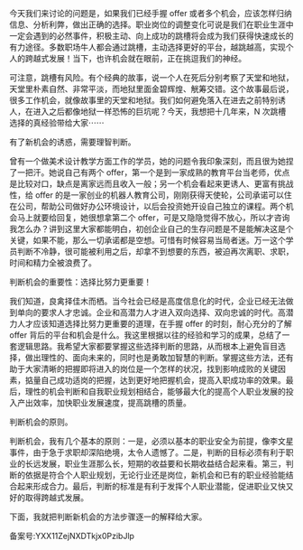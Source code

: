 今天我们来讨论的问题是，如果我们已经手握 offer 或者多个机会，应该怎样归纳信息、分析利弊，做出正确的选择。职业岗位的调整变化可说是我们在职业生涯中一定会遇到的必然事件，积极主动、向上成功的跳槽将会成为我们获得快速成长的有力途径。多数职场牛人都会通过跳槽，主动选择更好的平台，越跳越高，实现个人的跨越式发展！当下，也许机会就在眼前，正在挑逗我们的神经。

可注意，跳槽有风险。有个经典的故事，说一个人在死后分别考察了天堂和地狱，天堂里朴素自然、非常平淡，而地狱里面金碧辉煌、觥筹交错。这个故事最后说，很多工作机会，就像故事里的天堂和地狱。我们如何避免落入在进去之前特别诱人，在进入之后都像地狱一样恐怖的巨坑呢？今天，我想把十几年来，N 次跳槽选择的真经验带给大家⋯⋯

有了新机会的诱惑，需要理智判断。

曾有一个做美术设计教学方面工作的学员，她的问题令我印象深刻，而且很为她捏了一把汗。她说自己有两个 offer，第一个是到一家成熟的教育平台当老师，优点是比较对口，缺点是离家远而且收入一般；另一个机会看起来更诱人、更富有挑战性，给 offer 的是一家创业的机器人教育公司，刚刚获得天使轮，公司承诺可以住在公司，帮助公司做好办公环境设计，以后会投资她开设自己独立的课程。两个机会马上就要给回复，她很想拿第二个 offer，可是又隐隐觉得不放心，所以才咨询我怎么办？讲到这里大家都能明白，初创企业自己的生存问题是不是能解决这是个关键，如果不能，那么一切承诺都是空想。可惜有时候容易当局者迷。万一这个学员判断不冷静，很可能被利用之后，却拿不到想要的东西，被迫再次离职、求职，时间和精力全被浪费了。

判断机会的重要性：选择比努力更重要！

我们知道，良禽择佳木而栖。当今社会已经是高度信息化的时代，企业已经无法做到单向的要求人才忠诚。企业和高潜力人才进入双向选择、双向忠诚的时代。高潜力人才应该知道选择比努力更重要的道理，在手握 offer 的时刻，耐心充分的了解 offer 背后的平台和机会是什么。我这里根据以往的经验和学习的成果，总结了一套逻辑思路。我希望大家都要掌握这些选择判断的思路，从而根本上避免盲目选择，做出理性的、面向未来的，同时也是勇敢加智慧的判断。掌握这些方法，还有助于大家清晰的把握即将进入的岗位是一个怎样的状况，找到影响成败的关键因素，掂量自己成功适岗的把握，达到更好地把握机会，提高入职成功率的效果。最后，理性的机会判断和自我职业规划相结合，能够最大化的提高个人职业发展的投入产出效率，加快职业发展速度，提高跳槽的质量。

判断机会的原则。

判断机会，我有几个基本的原则：一是，必须以基本的职业安全为前提，像李文星事件，由于急于求职却深陷绝境，太令人遗憾了。二是，判断的目标必须有利于职业的长远发展，职业生涯那么长，短期的收益要和长期收益结合起来看。第三，判断的依据是符合个人职业规划，无论行业还是岗位，新机会和已有的职业经验能结合起来形成合力。最后，判断的标准是有利于发挥个人职业潜能，促进职业又快又好的取得跨越式发展。

下面，我就把判断新机会的方法步骤逐一的解释给大家。

备案号:YXX11ZejNXDTkjx0PzibJlp